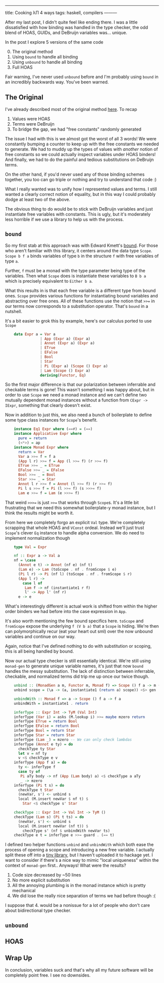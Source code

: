---
title: Cooking λΠ 4 ways
tags: haskell, compilers
———

After my last post, I didn't quite feel like ending there. I was a
little dissatisfied with how binding was handled in the type checker,
the odd blend of HOAS, GUIDs, and DeBruijn variables was... unique.

In the post I explore 5 versions of the same code

 0. The original method
 1. Using `bound` to handle all binding
 2. Using `unbound` to handle all binding
 3. Full HOAS

Fair warning, I've never used `unbound` before and I'm probably using
`bound` in an incredibly backwards way. You've been warned.

## The Original

I've already described most of the original method
[here][original-tc]. To recap

 1. Values were HOAS
 2. Terms were DeBruijn
 3. To bridge the gap, we had "free constants" randomly generated

The issue I had with this is we almost got the worst of all 3 words!
We were constantly bumping a counter to keep up with the free
constants we needed to generate. We had to muddy up the types of
values with *another* notion of free constants so we could actually
inspect variables under HOAS binders! And finally, we had to do the
painful and tedious substitutions on DeBruijn terms.

On the other hand, if you'd never used any of those binding schemes
together, you too can go triple or nothing and try to understand that
code :)

What I really wanted was to unify how I represented values and
terms. I still wanted a clearly correct notion of equality, but in
this way I could probably dodge at least two of the above.

The obvious thing to do would be to stick with DeBruijn variables and
just instantiate free variables with constants. This is ugly, but it's
moderately less horrible if we use a library to help us with the process.

## `bound`

So my first stab at this approach was with Edward Kmett's
[bound](http://hackage.haskell.org/package/bound). For those who
aren't familiar with this library, it centers around the data type
`Scope`. `Scope b f a` binds variables of type `b` in the structure
`f` with free variables of type `a`.

Further, `f` must be a monad with the type parameter being type of the
variables. Then what `Scope` does is instantiate these variables to `B
b a` which is precisely equivalent to `Either b a`.

What this results in is that each free variable is a different type
from bound ones. `Scope` provides various functions for instantiating
bound variables and abstracting over free ones. All of these functions
use the notion that `>>=` in our terms now corresponds to a
substitution operator. That's `bound` in a nutshell.

It's a bit easier to grok this by example, here's our calculus ported
to use `Scope`

``` haskell
    data Expr a = Var a
                | App (Expr a) (Expr a)
                | Annot (Expr a) (Expr a)
                | ETrue
                | EFalse
                | Bool
                | Star
                | Pi (Expr a) (Scope () Expr a)
                | Lam (Scope () Expr a)
                deriving(Functor, Eq)
```

So the first major difference is that our polarization between
inferrable and checkable terms is gone! This wasn't something I was
happy about, but in order to use `Scope` we need a monad instance and
we can't define two mutually dependent monad instances without a
function from `CExpr -> IExpr`, something that clearly doesn't exist.

Now in addition to just this, we also need a bunch of boilerplate to
define some type class instances for `Scope`'s benefit.

``` haskell
    instance Eq1 Expr where (==#) = (==)
    instance Applicative Expr where
      pure = return
      (<*>) = ap
    instance Monad Expr where
      return = Var
      Var a >>= f = f a
      (App l r) >>= f = App (l >>= f) (r >>= f)
      ETrue >>= _ = ETrue
      EFalse >>= _ = EFalse
      Bool >>= _ = Bool
      Star >>= _ = Star
      Annot l r >>= f = Annot (l >>= f) (r >>= f)
      Pi l s >>= f = Pi (l >>= f) (s >>>= f)
      Lam e >>= f = Lam (e >>>= f)
```

That weird `>>>=` is just `>>=` that works through `Scope`s. It's a
little bit frustrating that we need this somewhat boilerplate-y monad
instance, but I think the results might be worth it.

From here we completely forgo an explicit `Val` type. We're completely
scrapping that whole HOAS and `VConst` ordeal. Instead we'll just
trust `Scope`'s clever `Eq` instance to handle alpha conversion. We do
need to implement normalization though

``` haskell
    type Val = Expr

    nf :: Expr a -> Val a
    nf = \case
      (Annot e t) -> Annot (nf e) (nf t)
      (Lam e) -> Lam (toScope . nf . fromScope $ e)
      (Pi l r) -> Pi (nf l) (toScope . nf . fromScope $ r)
      (App l r) ->
        case l of
         Lam f -> nf (instantiate1 r f)
         l' -> App l' (nf r)
      e -> e
```

What's interestingly different is actual work is shifted from within
the higher order binders we had before into the case expression in
`App`.

It's also worth mentioning the few bound specifics here. `toScope` and
`fromScope` expose the underlying `f (V b a)` that a `Scope` is
hiding. We're then can polymorphically recur (eat your heart out
sml) over the now unbound variables and continue on our way.

Again, notice that I've defined nothing to do with substitution or
scoping, this is all being handled by bound.

Now our actual type checker is still essentially identical. We're
still using `monad-gen` to generate unique variable names, it's just
that now `bound` handles the messy substitution. The lack of
distinction between inferrable, checkable, and normalized terms did
trip me up once our twice though.

``` haskell
    unbind :: (MonadGen a m, Functor m, Monad f) => Scope () f a -> m (a, f a)
    unbind scope = (\a -> (a, instantiate1 (return a) scope)) <$> gen

    unbindWith :: Monad f => a -> Scope () f a -> f a
    unbindWith = instantiate1 . return

    inferType :: Expr Int -> TyM (Val Int)
    inferType (Var i) = asks (M.lookup i) >>= maybe mzero return
    inferType ETrue = return Bool
    inferType EFalse = return Bool
    inferType Bool = return Star
    inferType Star = return Star
    inferType (Lam _) = mzero -- We can only check lambdas
    inferType (Annot e ty) = do
      checkType ty Star
      let v = nf ty
      v <$ checkType e v
    inferType (App f a) = do
      ty <- inferType f
      case ty of
       Pi aTy body -> nf (App (Lam body) a) <$ checkType a aTy
       _ -> mzero
    inferType (Pi t s) = do
      checkType t Star
      (newVar, s') <- unbind s
      local (M.insert newVar $ nf t) $
        Star <$ checkType s' Star

    checkType :: Expr Int -> Val Int -> TyM ()
    checkType (Lam s) (Pi t ts) = do
      (newVar, s') <- unbind s
      local (M.insert newVar (nf t)) $
        checkType s' (nf $ unbindWith newVar ts)
    checkType e t = inferType e >>= guard . (== t)
```

I defined two helper functions `unbind` and `unbindWith` which both
ease the process of opening a scope and introducing a new free
variable. I actually split these off into a
[tiny library](http://github.com/jozefg/bound-gen), but I haven't
uploaded it to hackage yet. I want to consider if there's a nice way
to mimic "local uniqueness" within the context of `monad-gen`
first.. Anyways! What were the results?

 1. Code size decreased by ~50 lines
 2. No more explicit substitution
 3. All the annoying plumbing is in the monad instance which is pretty
    mechanical
 4. We did lose the really nice separation of terms we had before
    though :(

I suppose that 4. would be a nonissue for a lot of people who don't
care about bidirectional type checker.

## `unbound`

## HOAS

## Wrap Up

In conclusion, variables suck and that's why all my future software
will be completely point free. I see no downsides.

[original-tc]: /posts/2014-11-22-bidir.md
